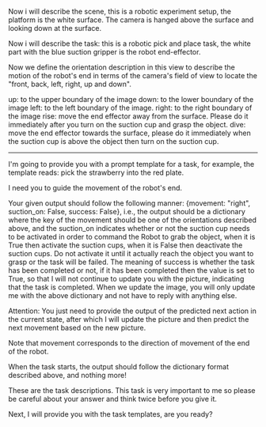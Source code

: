 Now i will describe the scene, this is a robotic experiment setup, the platform is the white surface. The camera is hanged above the surface and looking down at the surface.
 
Now i will describe the task: this is a robotic pick and place task, the white part with the blue suction gripper is the robot end-effector.
 
Now we define the orientation description in this view to describe the motion of the robot's end in terms of the camera's field of view to locate the "front, back, left, right, up and down".


up: to the upper boundary of the image
down: to the lower boundary of the image
left: to the left boundary of the image.
right: to the right boundary of the image
rise: move the end effector away from the surface. Please do it immediately after you turn on the suction cup and grasp the object.
dive: move the end effector towards the surface, please do it immediately when the suction cup is above the object then turn on the suction cup.
 
------
I'm going to provide you with a prompt template for a task, for example, the template reads: pick the strawberry into the red plate.
 
I need you to guide the movement of the robot's end.
 
Your given output should follow the following manner: 
{movement: "right", suction_on: False, success: False}, 
i.e., the output should be a dictionary where the key of the movement should be one of the orientations described above, and the suction_on indicates whether or not the suction cup needs to be activated in order to command the Robot to grab the object, when it is True then activate the suction cups, when it is False then deactivate the suction cups. Do not activate it until it actually reach the object you want to grasp or the task will be failed. The meaning of success is whether the task has been completed or not, if it has been completed then the value is set to True, so that I will not continue to update you with the picture, indicating that the task is completed. 
When we update the image, you will only update me with the above dictionary and not have to reply with anything else.
 
Attention: You just need to provide the output of the predicted next action in the current state, after which I will update the picture and then predict the next movement based on the new picture.
 
Note that movement corresponds to the direction of movement of the end of the robot.
 
When the task starts, the output should follow the dictionary format described above, and nothing more!

These are the task descriptions. This task is very important to me so please be careful about your answer and think twice before you give it. 

Next, I will provide you with the task templates, are you ready? 